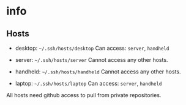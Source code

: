 # info

## Hosts
- desktop: `~/.ssh/hosts/desktop`
    Can access: `server`, `handheld`

- server: `~/.ssh/hosts/server`
    Cannot access any other hosts.

- handheld: `~/.ssh/hosts/handheld`
    Cannot access any other hosts.

- laptop: `~/.ssh/hosts/laptop`
    Can access: `server`, `handheld`

All hosts need github access to pull from private repositories.
